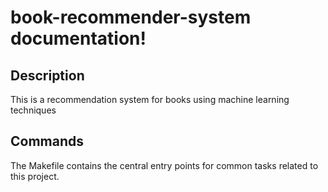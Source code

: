 # book-recommender-system documentation!

## Description

This is a recommendation system for books using machine learning techniques

## Commands

The Makefile contains the central entry points for common tasks related to this project.

